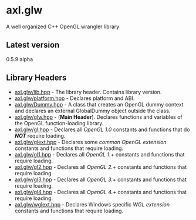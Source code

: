 # axl.glw

A well organized C++ OpenGL wrangler library

## Latest version

0.5.9 alpha

## Library Headers

- [axl.glw/lib.hpp](/include/axl.glw/lib.hpp) - The library header. Contains library version.
- [axl.glw/platform.hpp](/include/axl.glw/platform.hpp) - Declares platform and ABI.
- [axl.glw/Dummy.hpp](/include/axl.glw/Dummy.hpp) - A class that creates an OpenGL dummy context and declares an external GlobalDummy object outside the class.
- [axl.glw/glw.hpp](/include/axl.glw/glw.hpp) - (**Main Header**). Declares functions and variables of the OpenGL function-loading library.
- [axl.glw/gl.hpp](/include/axl.glw/gl.hpp) - Declares all *OpenGL 1.0* constants and functions that do ***NOT*** require loading.
- [axl.glw/glext.hpp](/include/axl.glw/glext.hpp) - Declares some *common* *OpenGL extension* constants and functions that require loading.
- [axl.glw/gl1.hpp](/include/axl.glw/gl1.hpp) - Declares all *OpenGL 1.+* constants and functions that require loading.
- [axl.glw/gl2.hpp](/include/axl.glw/gl2.hpp) - Declares all *OpenGL 2.+* constants and functions that require loading.
- [axl.glw/gl3.hpp](/include/axl.glw/gl3.hpp) - Declares all *OpenGL 3.+* constants and functions that require loading.
- [axl.glw/gl4.hpp](/include/axl.glw/gl4.hpp) - Declares all *OpenGL 4.+* constants and functions that require loading.
- [axl.glw/wglext.hpp](/include/axl.glw/wglext.hpp) - Declares Windows specific *WGL extension* constants and functions that require loading.